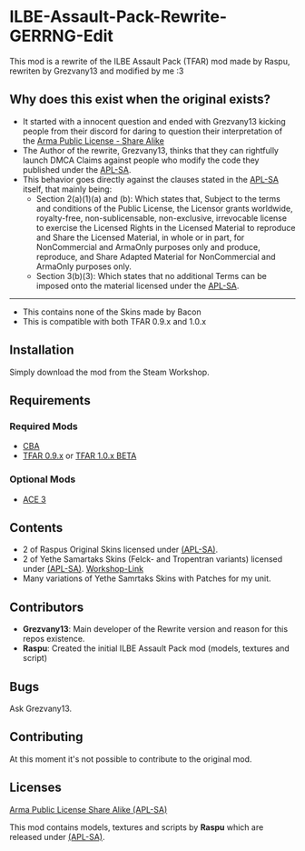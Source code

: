 # ILBE-Assault-Pack-Rewrite-GERRNG-Edit

This mod is a rewrite of the ILBE Assault Pack (TFAR) mod made by Raspu, rewriten by Grezvany13 and modified by me :3

## Why does this exist when the original exists?
* It started with a innocent question and ended with Grezvany13 kicking people from their discord for daring to question their interpretation of the [Arma Public License - Share Alike](https://www.bohemia.net/community/licenses/arma-public-license-share-alike)
* The Author of the rewrite, Grezvany13, thinks that they can rightfully launch DMCA Claims against people who modify the code they published under the [APL-SA](https://www.bohemia.net/community/licenses/arma-public-license-share-alike).
* This behavior goes directly against the clauses stated in the [APL-SA](https://www.bohemia.net/community/licenses/arma-public-license-share-alike) itself, that mainly being:
  *  Section 2(a)(1)(a) and (b): Which states that, Subject to the terms and conditions of the Public License, the Licensor grants worldwide, royalty-free, non-sublicensable, non-exclusive, irrevocable license to exercise the Licensed Rights in the Licensed Material to reproduce and Share the Licensed Material, in whole or in part, for NonCommercial and ArmaOnly purposes only and produce, reproduce, and Share Adapted Material for NonCommercial and ArmaOnly purposes only.
  *  Section 3(b)(3): Which states that no additional Terms can be imposed onto the material licensed under the [APL-SA](https://www.bohemia.net/community/licenses/arma-public-license-share-alike).

---
* This contains none of the Skins made by Bacon
* This is compatible with both TFAR 0.9.x and 1.0.x

## Installation

Simply download the mod from the Steam Workshop.

## Requirements

### Required Mods
* [CBA](https://steamcommunity.com/sharedfiles/filedetails/?id=909547724)
* [TFAR 0.9.x](https://steamcommunity.com/sharedfiles/filedetails/?id=620019431) or [TFAR 1.0.x BETA](https://steamcommunity.com/sharedfiles/filedetails/?id=894678801)

### Optional Mods
* [ACE 3](https://steamcommunity.com/sharedfiles/filedetails/?id=463939057)

## Contents
* 2 of Raspus Original Skins licensed under [(APL-SA)](https://www.bohemia.net/community/licenses/arma-public-license-share-alike).
* 2 of Yethe Samartaks Skins (Felck- and Tropentran variants) licensed under [(APL-SA)](https://www.bohemia.net/community/licenses/arma-public-license-share-alike). [Workshop-Link](https://steamcommunity.com/sharedfiles/filedetails/?id=1957483662)
* Many variations of Yethe Samrtaks Skins with Patches for my unit.

## Contributors
* **Grezvany13**: Main developer of the Rewrite version and reason for this repos existence.
* **Raspu**: Created the initial ILBE Assault Pack mod (models, textures and script)

## Bugs
Ask Grezvany13.

## Contributing
At this moment it's not possible to contribute to the original mod.

## Licenses
[Arma Public License Share Alike (APL-SA)](https://www.bohemia.net/community/licenses/arma-public-license-share-alike)

This mod contains models, textures and scripts by **Raspu** which are released under [(APL-SA)](https://www.bohemia.net/community/licenses/arma-public-license-share-alike).
